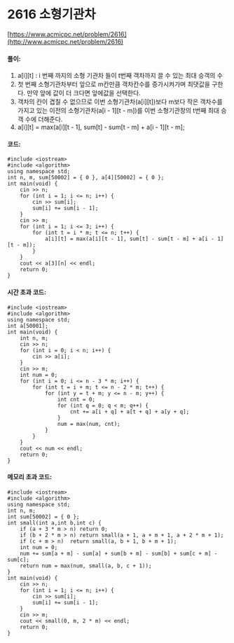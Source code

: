 # 2616 소형기관차

[https://www.acmicpc.net/problem/2616](http://www.acmicpc.net/problem/2616)

#### **풀이:**
1. a[i][t]
	: i 번째 까지의 소형 기관차 들이 t번째 객차까지 끌 수 있는 최대 승객의 수
2. 첫 번째 소형기관차부터 앞으로 m칸만큼 객차칸수를 증가시켜가며 최댓값을 구한다. 만약 앞에 값이 더 크다면 앞에값을 선택한다.
3. 객차의 칸이 겹칠 수 없으므로 이번 소형기관차(a[i][t])보다 m보다 작은 객차수를 가지고 있는 이전의 소형기관차(a[i - 1][t - m])를 이번 소형기관창의 t번째 최대 승객 수에 더해준다. 
5. a[i][t] = max(a[i][t - 1], sum[t] - sum[t - m] + a[i - 1][t - m];

#### **코드:**

```
#include <iostream>
#include <algorithm>
using namespace std;
int n, m, sum[50002] = { 0 }, a[4][50002] = { 0 };
int main(void) {
	cin >> n;
	for (int i = 1; i <= n; i++) {
		cin >> sum[i];
		sum[i] += sum[i - 1];
	}
	cin >> m;
	for (int i = 1; i <= 3; i++) {
		for (int t = i * m; t <= n; t++) {
			a[i][t] = max(a[i][t - 1], sum[t] - sum[t - m] + a[i - 1][t - m]);
		}
	}
	cout << a[3][n] << endl;
	return 0;
}
```

#### **시간 초과 코드:**

```
#include <iostream>
#include <algorithm>
using namespace std;
int a[50001];
int main(void) {
	int n, m;
	cin >> n;
	for (int i = 0; i < n; i++) {
		cin >> a[i];
	}
	cin >> m;
	int num = 0;
	for (int i = 0; i <= n - 3 * m; i++) {
		for (int t = i + m; t <= n - 2 * m; t++) {
			for (int y = t + m; y <= n - m; y++) {
				int cnt = 0;
				for (int q = 0; q < m; q++) {
					cnt += a[i + q] + a[t + q] + a[y + q];
				}
				num = max(num, cnt);
			}
		}
	}
	cout << num << endl;
	return 0;
}
```

#### **메모리 초과 코드:**

```
#include <iostream>
#include <algorithm>
using namespace std;
int n, m;
int sum[50002] = { 0 };
int small(int a,int b,int c) {
	if (a + 3 * m > n) return 0;
	if (b + 2 * m > n) return small(a + 1, a + m + 1, a + 2 * m + 1);
	if (c + m > n)	return small(a, b + 1, b + m + 1);
	int num = 0;
	num += sum[a + m] - sum[a] + sum[b + m] - sum[b] + sum[c + m] - sum[c];
	return num = max(num, small(a, b, c + 1));
}
int main(void) {
	cin >> n;
	for (int i = 1; i <= n; i++) {
		cin >> sum[i];
		sum[i] += sum[i - 1];
	}
	cin >> m;
	cout << small(0, m, 2 * m) << endl;
	return 0;
}
```
